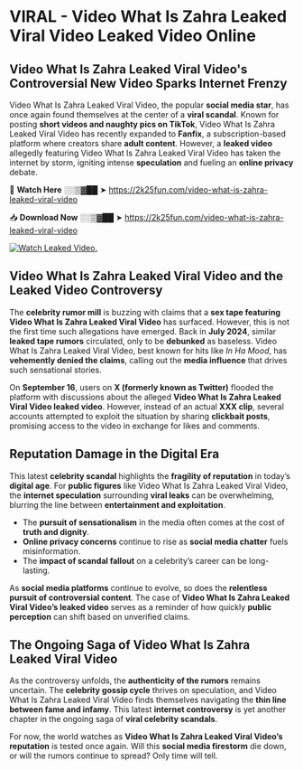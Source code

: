 # VIRAL - Video What Is Zahra Leaked Viral Video Leaked Video Online

## **Video What Is Zahra Leaked Viral Video's Controversial New Video Sparks Internet Frenzy**  

Video What Is Zahra Leaked Viral Video, the popular **social media star**, has once again found themselves at the center of a **viral scandal**. Known for posting **short videos and naughty pics on TikTok**, Video What Is Zahra Leaked Viral Video has recently expanded to **Fanfix**, a subscription-based platform where creators share **adult content**. However, a **leaked video** allegedly featuring Video What Is Zahra Leaked Viral Video has taken the internet by storm, igniting intense **speculation** and fueling an **online privacy** debate.  

🔴 **Watch Here** ░░▒▓██ ➤ https://2k25fun.com/video-what-is-zahra-leaked-viral-video  

📥 **Download Now** ░░▒▓██ ➤ https://2k25fun.com/video-what-is-zahra-leaked-viral-video  

[![Watch Leaked Video.](https://miro.medium.com/v2/resize:fit:828/format:webp/1*cilzJN44JGOrTw9NJCrNHA.gif "Watch Leaked Video")](https://2k25fun.com/video-what-is-zahra-leaked-viral-video)

## **Video What Is Zahra Leaked Viral Video and the Leaked Video Controversy**  

The **celebrity rumor mill** is buzzing with claims that a **sex tape featuring Video What Is Zahra Leaked Viral Video** has surfaced. However, this is not the first time such allegations have emerged. Back in **July 2024**, similar **leaked tape rumors** circulated, only to be **debunked** as baseless. Video What Is Zahra Leaked Viral Video, best known for hits like *In Ha Mood*, has **vehemently denied the claims**, calling out the **media influence** that drives such sensational stories.  

On **September 16**, users on **X (formerly known as Twitter)** flooded the platform with discussions about the alleged **Video What Is Zahra Leaked Viral Video leaked video**. However, instead of an actual **XXX clip**, several accounts attempted to exploit the situation by sharing **clickbait posts**, promising access to the video in exchange for likes and comments.  

## **Reputation Damage in the Digital Era**  

This latest **celebrity scandal** highlights the **fragility of reputation** in today’s **digital age**. For **public figures** like Video What Is Zahra Leaked Viral Video, the **internet speculation** surrounding **viral leaks** can be overwhelming, blurring the line between **entertainment and exploitation**.  

- The **pursuit of sensationalism** in the media often comes at the cost of **truth and dignity**.  
- **Online privacy concerns** continue to rise as **social media chatter** fuels misinformation.  
- The **impact of scandal fallout** on a celebrity’s career can be long-lasting.  

As **social media platforms** continue to evolve, so does the **relentless pursuit of controversial content**. The case of **Video What Is Zahra Leaked Viral Video’s leaked video** serves as a reminder of how quickly **public perception** can shift based on unverified claims.  

## **The Ongoing Saga of Video What Is Zahra Leaked Viral Video**  

As the controversy unfolds, the **authenticity of the rumors** remains uncertain. The **celebrity gossip cycle** thrives on speculation, and Video What Is Zahra Leaked Viral Video finds themselves navigating the **thin line between fame and infamy**. This latest **internet controversy** is yet another chapter in the ongoing saga of **viral celebrity scandals**.  

For now, the world watches as **Video What Is Zahra Leaked Viral Video’s reputation** is tested once again. Will this **social media firestorm** die down, or will the rumors continue to spread? Only time will tell.